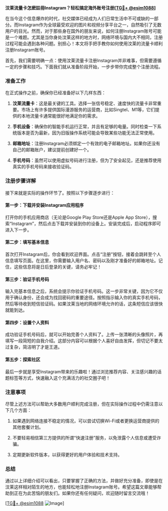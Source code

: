 **汶莱流量卡怎麽註冊Instagram？轻松搞定海外账号注册[[TG💪+ @esim1088](https://t.me/s/esim1088)]**

在当今这个信息爆炸的时代，社交媒体已经成为人们日常生活中不可或缺的一部分。而Instagram作为全球最受欢迎的图片和视频分享平台之一，自然吸引了无数用户的目光。然而，对于那些身在国外的朋友来说，如何注册Instagram账号可能是一个难题。尤其是当你身处汶莱这样的地方时，网络环境与国内大不相同，注册过程可能会遇到各种问题。别担心！本文将手把手教你如何使用汶莱的流量卡顺利注册Instagram账号。

首先，我们需要明确一点：使用汶莱流量卡注册Instagram并非难事，但需要遵循一定的步骤和技巧。下面我们就从准备阶段开始，一步步带你完成整个注册流程。

### 准备工作

在正式操作之前，确保你已经准备好以下几样东西：

1. **汶莱流量卡**：这是最关键的工具。选择一张信号稳定、速度快的流量卡非常重要。市场上有许多提供国际漫游服务的运营商，比如Singtel、M1等，它们提供的本地流量卡通常能很好地满足你的需求。
   
2. **手机设备**：确保你的智能手机运行正常，并且有足够的电量。同时检查一下系统版本是否为最新，因为旧版操作系统可能会导致某些功能无法正常使用。

3. **邮箱地址**：注册Instagram必须绑定一个有效的电子邮箱地址。如果你还没有自己的邮箱账户，建议提前创建好一个。

4. **手机号码**：虽然可以使用虚拟号码进行注册，但为了安全起见，还是推荐使用真实的手机号码来接收验证码。

### 注册步骤详解

接下来就是实际的操作环节了。按照以下步骤逐步进行：

#### 第一步：下载并安装Instagram应用程序

打开你的手机应用商店（无论是Google Play Store还是Apple App Store），搜索“Instagram”，然后点击下载并安装到你的设备上。安装完成后，启动程序即可进入下一步。

#### 第二步：填写基本信息

首次打开Instagram后，你会看到欢迎界面。点击“注册”按钮，接着会跳转至个人信息填写页面。在这里，你需要输入用户名、密码以及刚才准备好的邮箱地址。记住，这些信息将是日后登录的关键，请务必牢记！

#### 第三步：验证手机号码

输入完基本信息之后，系统会提示你验证手机号码。这一步非常关键，因为它不仅用于确认身份，还会成为找回密码的重要途径。按照指示输入你的真实手机号码，然后等待收到短信验证码。如果汶莱当地的网络环境允许的话，这条短信应该很快就能到达。

#### 第四步：设置个人资料

成功验证手机号码后，就可以开始完善个人资料了。上传一张清晰的头像照片，再填写一段简短的自我介绍。这部分内容可以根据个人喜好自由发挥，但切记不要太过复杂，简洁明了才是王道。

#### 第五步：探索社区

最后一步就是享受Instagram带来的乐趣啦！通过浏览推荐内容、关注感兴趣的话题标签等方式，快速融入这个充满活力的社交圈子吧！

### 注意事项

尽管上述方法可以帮助大多数用户顺利完成注册，但在实际操作过程中仍需注意以下几个方面：

1. 如果遇到网络连接不稳定的情况，可以尝试切换Wi-Fi或者更换运营商提供的其他套餐计划。

2. 不要轻易相信第三方提供的所谓“快速注册”服务，以免泄露个人信息或遭受诈骗。

3. 定期更新软件版本，以获得更好的用户体验和技术支持。

### 总结

通过以上详细介绍可以看出，只要掌握了正确的方法，并做好充分准备，即使是在汶莱这样相对陌生的地方，也能轻松地注册Instagram账号。希望这篇文章能够帮助到正在为此苦恼的朋友们。如果你还有任何疑问，欢迎随时留言交流哦！

[[TG💪+ @esim1088](https://t.me/s/esim1088) ![Image](https://i.postimg.cc/4NQfJmqS/Snipaste-2025-05-13-00-14-12.png)]